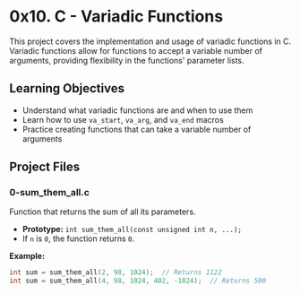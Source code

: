 # 0x10. C - Variadic Functions

This project covers the implementation and usage of variadic functions in C. Variadic functions allow for functions to accept a variable number of arguments, providing flexibility in the functions' parameter lists.

## Learning Objectives

- Understand what variadic functions are and when to use them
- Learn how to use `va_start`, `va_arg`, and `va_end` macros
- Practice creating functions that can take a variable number of arguments

## Project Files

### 0-sum_them_all.c

Function that returns the sum of all its parameters.

- **Prototype:** `int sum_them_all(const unsigned int n, ...);`
- If `n` is `0`, the function returns `0`.

**Example:**

```c
int sum = sum_them_all(2, 98, 1024);  // Returns 1122
int sum = sum_them_all(4, 98, 1024, 402, -1024);  // Returns 500
